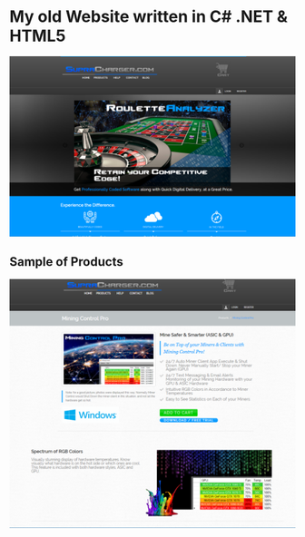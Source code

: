 [//]: # (Image References)

[image1]: Home.png "Home"
[image2]: Software1.png "Product"

# My old Website written in C# .NET & HTML5

![Home][image1]

## Sample of Products
![Product][image2]